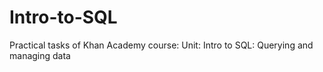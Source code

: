 # Intro-to-SQL
Practical tasks of Khan Academy course: Unit: Intro to SQL: Querying and managing data
